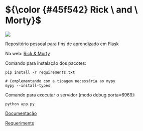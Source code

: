 # ${\color {#45f542} Rick \ and \ Morty}$  
<img src="https://m.media-amazon.com/images/S/pv-target-images/f4517e863d25bbd8f2f7fdb1bd004cec8353ccd900d2bff2bd3ba33b662fc522._SX1080_FMjpg_.jpg" />

Repositório pessoal para fins de aprendizado em Flask

Na web:
[Rick & Morty](https://rick-e-morty.onrender.com)


Comando para instalação dos pacotes:
```
pip install -r requirements.txt

# Complementando com a tipagem necessária ao mypy
mypy --install-types

```

Comando para executar o servidor (modo debug porta=6969):
```
python app.py

```

[Documentação](https://github.com/AleDevir/rick_e_morty/blob/main/docs/documentacao.md)

[Requeriments](https://github.com/AleDevir/rick_e_morty/blob/main/requirements.txt)
